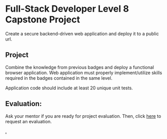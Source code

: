 # Full-Stack Developer Level 8 Capstone Project

Create a secure backend-driven web application and deploy it to a public url.

## Project

Combine the knowledge from previous badges and deploy a functional browser application. Web application must properly implement/utilize skills required in the badges contained in the same level.

Application code should include at least 20 unique unit tests. 

## Evaluation:

Ask your mentor if you are ready for project evaluation. Then, click [here](https://calendly.com/codex-evaluations/capstone-8?a1=P_eaSFQrSxWg_dYM6Et1-Q) to request an evaluation.

[.](level-8)